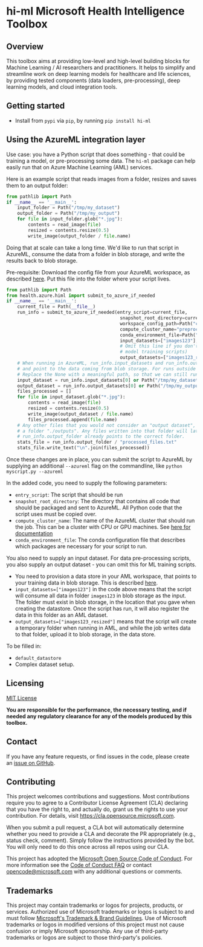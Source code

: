 # hi-ml Microsoft Health Intelligence Toolbox

## Overview

This toolbox aims at providing low-level and high-level building blocks for Machine Learning / AI researchers and
practitioners. It helps to simplify and streamline work on deep learning models for healthcare and life sciences,
by providing tested components (data loaders, pre-processing), deep learning models, and cloud integration tools.


## Getting started

* Install from `pypi` via `pip`, by running `pip install hi-ml`

## Using the AzureML integration layer

Use case: you have a Python script that does something - that could be training a model, or pre-processing some data.
The `hi-ml` package can help easily run that on Azure Machine Learning (AML) services.

Here is an example script that reads images from a folder, resizes and saves them to an output folder:
```python
from pathlib import Path
if __name__ == '__main__':
    input_folder = Path("/tmp/my_dataset")
    output_folder = Path("/tmp/my_output")
    for file in input_folder.glob("*.jpg"):
        contents = read_image(file)
        resized = contents.resize(0.5)
        write_image(output_folder / file.name)
```
Doing that at scale can take a long time. We'd like to run that script in AzureML, consume the data from a folder in
blob storage, and write the results back to blob storage.

Pre-requisite: Download the config file from your AzureML workspace, as described 
[here](https://docs.microsoft.com/en-us/azure/machine-learning/how-to-configure-environment). Put this file into
the folder where your script lives.

```python
from pathlib import Path
from health.azure.himl import submit_to_azure_if_needed
if __name__ == '__main__':
    current_file = Path(__file__)
    run_info = submit_to_azure_if_needed(entry_script=current_file, 
                                          snapshot_root_directory=current_file.parent,
                                          workspace_config_path=Path("config.json"),
                                          compute_cluster_name="preprocess-ds12",
                                          conda_environment_file=Path("environment.yml"),
                                          input_datasets=["images123"],
                                          # Omit this line if you don't create an output dataset (for example, in
                                          # model training scripts)
                                          output_datasets=["images123_resized"],)
    # When running in AzureML, run_info.input_datasets and run_info.output_datasets will be populated,
    # and point to the data coming from blob storage. For runs outside AML, the paths will be None.
    # Replace the None with a meaningful path, so that we can still run the script easily outside AML.
    input_dataset = run_info.input_datasets[0] or Path("/tmp/my_dataset")
    output_dataset = run_info.output_datasets[0] or Path("/tmp/my_output")
    files_processed = []
    for file in input_dataset.glob("*.jpg"):
        contents = read_image(file)
        resized = contents.resize(0.5)
        write_image(output_dataset / file.name)
        files_processed.append(file.name)
    # Any other files that you would not consider an "output dataset", like metrics, etc, should be written to
    # a folder "./outputs". Any files written into that folder will later be visible in the AzureML UI.
    # run_info.output_folder already points to the correct folder.
    stats_file = run_info.output_folder / "processed_files.txt"
    stats_file.write_text("\n".join(files_processed))
```

Once these changes are in place, you can submit the script to AzureML by supplying an additional `--azureml` flag
on the commandline, like `python myscript.py --azureml`
 
In the added code, you need to supply the following parameters:
* `entry_script`: The script that should be run
* `snapshot_root_directory`: The directory that contains all code that should be packaged and sent to AzureML. All
Python code that the script uses must be copied over.
* `compute_cluster_name`: The name of the AzureML cluster that should run the job. This can be a cluster with CPU or 
GPU machines. See [here for documentation](https://docs.microsoft.com/en-us/azure/machine-learning/how-to-create-attach-compute-studio#amlcompute)
* `conda_environment_file`: The conda configuration file that describes which packages are necessary for your script
to run.

You also need to supply an input dataset. For data pre-processing scripts, you also supply an output dataset - you
can omit this for ML training scripts.
* You need to provision a data store in your AML workspace, that points to your training data in blob storage. This
is described [here](https://docs.microsoft.com/en-us/azure/machine-learning/how-to-connect-data-ui).
* `input_datasets=["images123"]` in the code above means that the script will consume all data in folder `images123`
in blob storage as the input. The folder must exist in blob storage, in the location that you gave when creating the
datastore. Once the script has run, it will also register the data in this folder as an AML dataset. 
* `output_datasets=["images123_resized"]` means that the script will create a temporary folder when running in AML,
and while the job writes data to that folder, upload it to blob storage, in the data store.


To be filled in:
* `default_datastore`
* Complex dataset setup.

## Licensing

[MIT License](LICENSE)

**You are responsible for the performance, the necessary testing, and if needed any regulatory clearance for
 any of the models produced by this toolbox.**

## Contact

If you have any feature requests, or find issues in the code, please create an 
[issue on GitHub](https://github.com/microsoft/hi-ml/issues).

## Contributing

This project welcomes contributions and suggestions.  Most contributions require you to agree to a
Contributor License Agreement (CLA) declaring that you have the right to, and actually do, grant us
the rights to use your contribution. For details, visit https://cla.opensource.microsoft.com.

When you submit a pull request, a CLA bot will automatically determine whether you need to provide
a CLA and decorate the PR appropriately (e.g., status check, comment). Simply follow the instructions
provided by the bot. You will only need to do this once across all repos using our CLA.

This project has adopted the [Microsoft Open Source Code of Conduct](https://opensource.microsoft.com/codeofconduct/).
For more information see the [Code of Conduct FAQ](https://opensource.microsoft.com/codeofconduct/faq/) or
contact [opencode@microsoft.com](mailto:opencode@microsoft.com) with any additional questions or comments.

## Trademarks

This project may contain trademarks or logos for projects, products, or services. Authorized use of Microsoft 
trademarks or logos is subject to and must follow 
[Microsoft's Trademark & Brand Guidelines](https://www.microsoft.com/en-us/legal/intellectualproperty/trademarks/usage/general).
Use of Microsoft trademarks or logos in modified versions of this project must not cause confusion or imply Microsoft sponsorship.
Any use of third-party trademarks or logos are subject to those third-party's policies.
